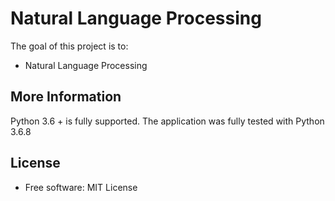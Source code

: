 # Natural Language Processing

The goal of this project is to: 
* Natural Language Processing


More Information
----------------
Python 3.6 + is fully supported.  The application was fully tested with Python 3.6.8


License
-------
* Free software: MIT License
